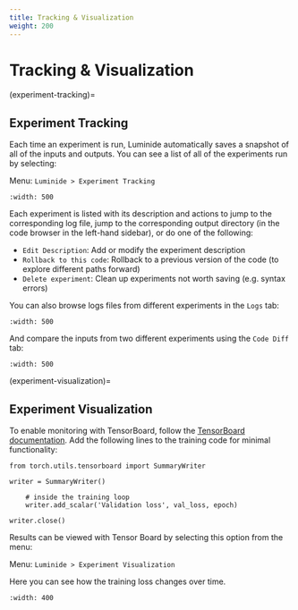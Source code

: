 ```yaml
---
title: Tracking & Visualization
weight: 200
---
```


# Tracking & Visualization

(experiment-tracking)=
## Experiment Tracking

Each time an experiment is run, Luminide automatically saves a snapshot of all of the inputs and outputs. You can see a list of all of the experiments run by selecting:

Menu: `Luminide > Experiment Tracking`

```{image} ../images/exp-track-exps.png
:width: 500
```

Each experiment is listed with its description and actions to jump to the corresponding log file, jump to the corresponding output directory (in the code browser in the left-hand sidebar), or do one of the following:
  - `Edit Description`: Add or modify the experiment description
  - `Rollback to this code`: Rollback to a previous version of the code (to explore different paths forward)
  - `Delete experiment`: Clean up experiments not worth saving (e.g. syntax errors)

You can also browse logs files from different experiments in the `Logs` tab:

```{image} ../images/exp-track-logs.png
:width: 500
```

And compare the inputs from two different experiments using the `Code Diff` tab:

```{image} ../images/exp-track-code.png
:width: 500
```

(experiment-visualization)=
## Experiment Visualization

To enable monitoring with TensorBoard, follow the [TensorBoard documentation](https://pytorch.org/docs/stable/tensorboard.html). Add the following lines to the training code for minimal functionality:

```
from torch.utils.tensorboard import SummaryWriter

writer = SummaryWriter()

    # inside the training loop
    writer.add_scalar('Validation loss', val_loss, epoch)

writer.close()
```


Results can be viewed with Tensor Board by selecting this option from the menu:

Menu: `Luminide > Experiment Visualization`

Here you can see how the training loss changes over time.

```{image} ../images/tensor-board.png
:width: 400
```
